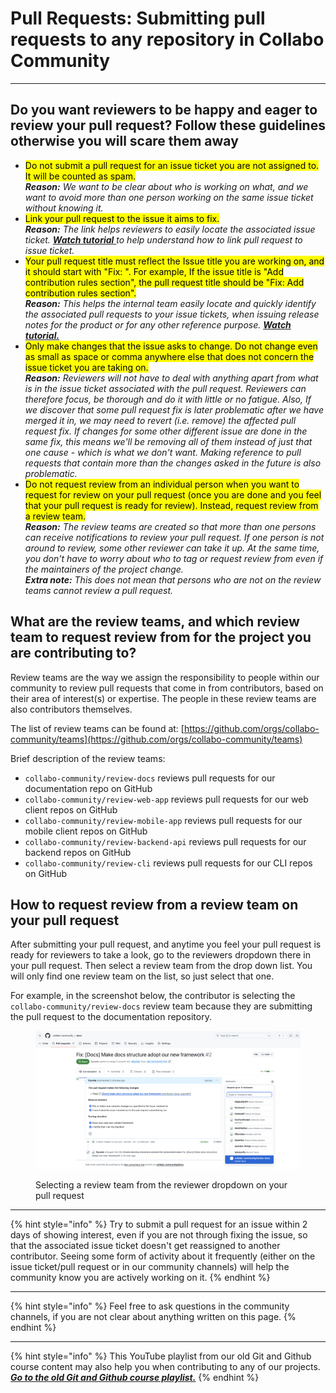 # Pull Requests: Submitting pull requests to any repository in Collabo Community

***

## Do you want reviewers to be happy and eager to review your pull request? Follow these guidelines otherwise you will scare them away

* <mark style="background-color:yellow;">Do not submit a pull request for an issue ticket you are not assigned to. It will be counted as spam.</mark>\
  _**Reason:** We want to be clear about who is working on what, and we want to avoid more than one person working on the same issue ticket without knowing it._
* <mark style="background-color:yellow;">Link your pull request to the issue it aims to fix.</mark> \
  _**Reason:** The link helps reviewers to easily locate the associated issue ticket._ [_**Watch tutorial**_ ](https://www.youtube.com/watch?v=IqJWDTZdQG4\&list=PLMDhbo3xlD1ESa1\_9WN4yG7bGDDksEQx7\&index=4\&t=301s)_to help understand how to link pull request to issue ticket._
* <mark style="background-color:yellow;">Your pull request title must reflect the Issue title you are working on, and it should start with "Fix: ". For example, If the issue title is "Add contribution rules section", the pull request title should be "Fix: Add contribution rules section".</mark> \
  _**Reason:** This helps the internal team easily locate and quickly identify the associated pull requests to your issue tickets, when issuing release notes for the product or for any other reference purpose._ [_**Watch tutorial.**_](https://www.youtube.com/watch?v=Ej396Vra1oQ\&list=PLMDhbo3xlD1ESa1\_9WN4yG7bGDDksEQx7\&index=14)
* <mark style="background-color:yellow;">Only make changes that the issue asks to change. Do not change even as small as space or comma anywhere else that does not concern the issue ticket you are taking on.</mark>\
  _**Reason:** Reviewers will not have to deal with anything apart from what is in the issue ticket associated with the pull request. Reviewers can therefore focus, be thorough and do it with little or no fatigue. Also, If we discover that some pull request fix is later problematic after we have merged it in, we may need to revert (i.e. remove) the affected pull request fix. If changes for some other different issue are done in the same fix, this means we'll be removing all of them instead of just that one cause - which is what we don't want. Making reference to pull requests that contain more than the changes asked in the future is also problematic._
* <mark style="background-color:yellow;">Do not request review from an individual person when you want to request for review on your pull request (once you are done and you feel that your pull request is ready for review). Instead, request review from a review team.</mark>\
  _**Reason:** The review teams are created so that more than one persons can receive notifications to review your pull request. If one person is not around to review, some other reviewer can take it up. At the same time, you don't have to worry about who to tag or request review from even if the maintainers of the project change._\
  _**Extra note:** This does not mean that persons who are not on the review teams cannot review a pull request._

## What are the review teams, and which review team to request review from for the project you are contributing to?

Review teams are the way we assign the responsibility to people within our community to review pull requests that come in from contributors, based on their area of interest(s) or expertise. The people in these review teams are also contributors themselves.

The list of review teams can be found at: [https://github.com/orgs/collabo-community/teams](https://github.com/orgs/collabo-community/teams)

Brief description of the review teams:

* `collabo-community/review-docs` reviews pull requests for our documentation repo on GitHub
* `collabo-community/review-web-app` reviews pull requests for our web client repos on GitHub
* `collabo-community/review-mobile-app` reviews pull requests for our mobile client repos on GitHub
* `collabo-community/review-backend-api` reviews pull requests for our backend repos on GitHub
* `collabo-community/review-cli` reviews pull requests for our CLI repos on GitHub

## How to request review from a review team on your pull request

After submitting your pull request, and anytime you feel your pull request is ready for reviewers to take a look, go to the reviewers dropdown there in your pull request. Then select a review team from the drop down list. You will only find one review team on the list, so just select that one.

For example, in the screenshot below, the contributor is selecting the `collabo-community/review-docs` review team because they are submitting the pull request to the documentation repository.

<figure><img src=".gitbook/assets/Screenshot 2024-04-06 at 18.34.48.png" alt=""><figcaption><p>Selecting a review team from the reviewer dropdown on your pull request</p></figcaption></figure>

***

{% hint style="info" %}
Try to submit a pull request for an issue within 2 days of showing interest, even if you are not through fixing the issue, so that the associated issue ticket doesn't get reassigned to another contributor. Seeing some form of activity about it frequently (either on the issue ticket/pull request  or in our community channels) will help the community know you are actively working on it.
{% endhint %}

***

{% hint style="info" %}
Feel free to ask questions in the community channels, if you are not clear about anything written on this page.
{% endhint %}

***

{% hint style="info" %}
This YouTube playlist from our old Git and Github course content may also help you when contributing to any of our projects. [_**Go to the old Git and Github course playlist.**_](https://www.youtube.com/playlist?list=PLMDhbo3xlD1ESa1\_9WN4yG7bGDDksEQx7)
{% endhint %}
